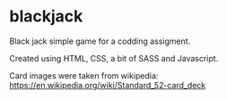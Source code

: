 # blackjack
Black jack simple game for a codding assigment.

Created using HTML, CSS, a bit of SASS and Javascript.

Card images were taken from wikipedia: https://en.wikipedia.org/wiki/Standard_52-card_deck

